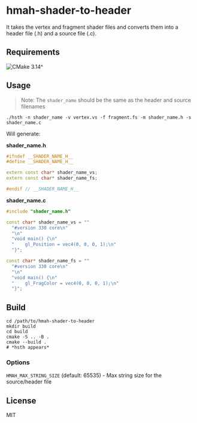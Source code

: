 # hmah-shader-to-header

It takes the vertex and fragment shader files and converts them into a header file (.h) and a source file (.c).

## Requirements

![CMake 3.14^](https://img.shields.io/badge/CMake-3.14^-green)

## Usage

> Note: The `shader_name` should be the same as the header and source filenames

```shell
./hsth -n shader_name -v vertex.vs -f fragment.fs -m shader_name.h -s shader_name.c
```

Will generate:

**shader_name.h**
```c++
#ifndef __SHADER_NAME_H__
#define __SHADER_NAME_H__

extern const char* shader_name_vs;
extern const char* shader_name_fs;

#endif // __SHADER_NAME_H__
```

**shader_name.c**
```c++
#include "shader_name.h"

const char* shader_name_vs = ""
  "#version 330 core\n"
  "\n"
  "void main() {\n"
  "    gl_Position = vec4(0, 0, 0, 1);\n"
  "}";

const char* shader_name_fs = ""
  "#version 330 core\n"
  "\n"
  "void main() {\n"
  "    gl_FragColor = vec4(0, 0, 0, 1);\n"
  "}";

```

## Build

```shell
cd /path/to/hmah-shader-to-header
mkdir build
cd build
cmake -S .. -B .
cmake --build .
# *hsth appears*
```

### Options

`HMAH_MAX_STRING_SIZE` (default: 65535) - Max string size for the source/header file

## License

MIT